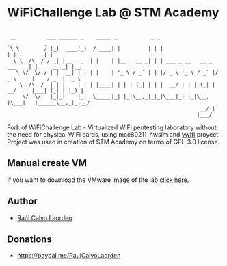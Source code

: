 # WiFiChallenge Lab @ STM Academy

```

 __          ___ ______ _    _____ _           _ _                           _           _     
 \ \        / (_)  ____(_)  / ____| |         | | |                         | |         | |    
  \ \  /\  / / _| |__   _  | |    | |__   __ _| | | ___ _ __   __ _  ___    | |     __ _| |__  
   \ \/  \/ / | |  __| | | | |    | '_ \ / _` | | |/ _ \ '_ \ / _` |/ _ \   | |    / _` | '_ \ 
    \  /\  /  | | |    | | | |____| | | | (_| | | |  __/ | | | (_| |  __/   | |___| (_| | |_) |
     \/  \/   |_|_|    |_|  \_____|_| |_|\__,_|_|_|\___|_| |_|\__, |\___|   |______\__,_|_.__/ 
                                                               __/ |                           
                                                              |___/                            

```

Fork of WiFiChallenge Lab - Virtualized WiFi pentesting laboratory without the need for physical WiFi cards, using mac80211_hwsim and [vwifi](https://github.com/Raizo62/vwifi) proyect. Project was used in creation of STM Academy on terms of GPL-3.0 license.

## Manual create VM
If you want to download the VMware image of the lab [click here](https://github.com/RaulCalvoLaorden/WiFiChallengeLab/tree/main/install).

## Author

- [Raúl Calvo Laorden](https://github.com/raulcalvolaorden/)

## Donations

- https://paypal.me/RaulCalvoLaorden
